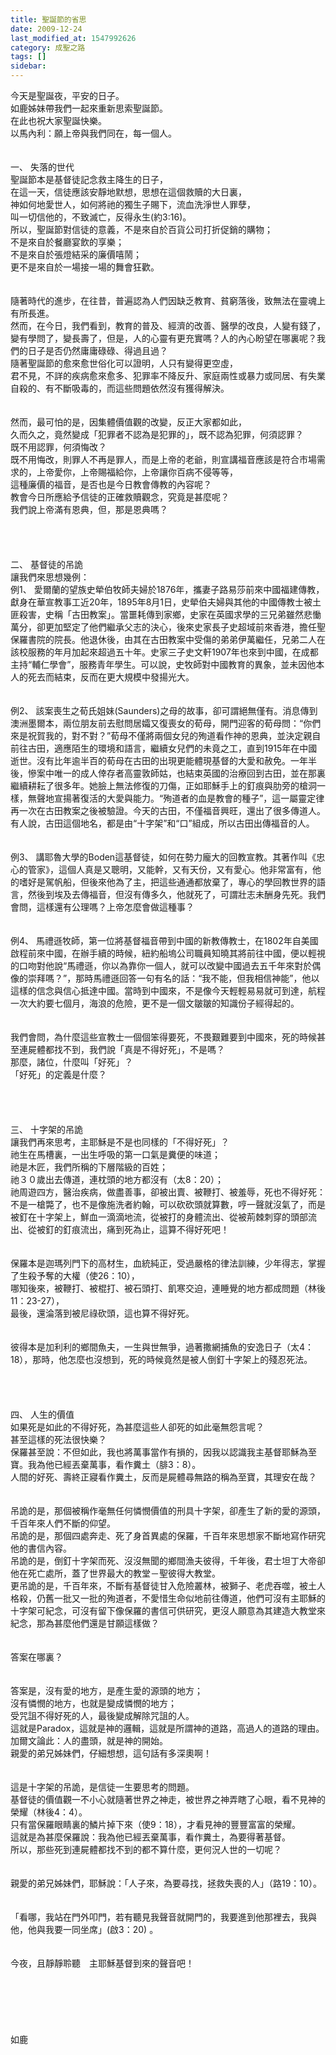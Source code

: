 ```yaml
---
title: 聖誕節的省思
date: 2009-12-24
last_modified_at: 1547992626
category: 成聖之路
tags: []
sidebar: 
---
```


<p>今天是聖誕夜，平安的日子。<br/>如鹿姊妹帶我們一起來重新思索聖誕節。<br/>在此也祝大家聖誕快樂。<br/>以馬內利：願上帝與我們同在，每一個人。<!--more--><br/><br/><br/>一、	失落的世代<br/>聖誕節本是基督徒記念救主降生的日子，<br/>在這一天，信徒應該安靜地默想，思想在這個救贖的大日裏，<br/>神如何地愛世人，如何將祂的獨生子賜下，流血洗淨世人罪孽，<br/>叫一切信他的，不致滅亡，反得永生(約3:16)。<br/>所以，聖誕節對信徒的意義，不是來自於百貨公司打折促銷的購物；<br/>不是來自於餐廳宴飲的享樂；<br/>不是來自於張燈結采的廉價嘻鬧；<br/>更不是來自於一場接一場的舞會狂歡。<br/><br/><br/>隨著時代的進步，在往昔，普遍認為人們因缺乏教育、貧窮落後，致無法在靈魂上有所長進。<br/>然而，在今日，我們看到，教育的普及、經濟的改善、醫學的改良，人變有錢了，變有學問了，變長壽了，但是，人的心靈有更充實嗎？人的內心盼望在哪裏呢？我們的日子是否仍然庸庸碌碌、得過且過？<br/>隨著聖誕節的愈來愈世俗化可以證明，人只有變得更空虛，<br/>君不見，不詳的疾病愈來愈多、犯罪率不降反升、家庭兩性或暴力或同居、有失業自殺的、有不斷吸毒的，而這些問題依然沒有獲得解決。<br/><br/><br/>然而，最可怕的是，因集體價值觀的改變，反正大家都如此，<br/>久而久之，竟然變成「犯罪者不認為是犯罪的」，既不認為犯罪，何須認罪？<br/>既不用認罪，何須悔改？<br/>既不用悔改，則罪人不再是罪人，而是上帝的老爺，則宣講福音應該是符合市場需求的，上帝愛你，上帝賜福給你，上帝讓你百病不侵等等，<br/>這種廉價的福音，是否也是今日教會傳教的內容呢？<br/>教會今日所應給予信徒的正確救贖觀念，究竟是甚麼呢？<br/>我們說上帝滿有恩典，但，那是恩典嗎？<br/><br/><br/><br/><br/>二、	基督徒的吊詭<br/>讓我們來思想幾例：<br/>例1、	愛爾蘭的望族史犖伯牧師夫婦於1876年，攜妻子路易莎前來中國福建傳教，獻身在華宣教事工近20年，1895年8月1日，史犖伯夫婦與其他的中國傳教士被土匪殺害，史稱「古田教案」。當噩耗傳到家鄉，史家在英國求學的三兄弟雖然悲慟萬分，卻更加堅定了他們繼承父志的決心，後來史家長子史超域前來香港，擔任聖保羅書院的院長。他退休後，由其在古田教案中受傷的弟弟伊萬繼任，兄弟二人在該校服務的年月加起來超過五十年。史家三子史文軒1907年也來到中國，在成都主持“輔仁學會”，服務青年學生。可以說，史牧師對中國教育的異象，並未因他本人的死去而結束，反而在更大規模中發揚光大。<br/><br/><br/>例2、	該案喪生之荀氏姐妹(Saunders)之母的故事，卻可謂絕無僅有。消息傳到澳洲墨爾本，兩位朋友前去慰問居孀又復喪女的荀母，開門迎客的荀母問：“你們來是祝賀我的，對不對？”荀母不僅將兩個女兒的殉道看作神的恩典，並決定親自前往古田，適應陌生的環境和語言，繼續女兒們的未竟之工，直到1915年在中國逝世。沒有比年逾半百的荀母在古田的出現更能體現基督的大愛和赦免。一年半後，慘案中唯一的成人倖存者高靈敦師姑，也結束英國的治療回到古田，並在那裏繼續耕耘了很多年。她臉上無法修復的刀傷，正如耶穌手上的釘痕與肋旁的槍洞一樣，無聲地宣揚著復活的大愛與能力。“殉道者的血是教會的種子”，這一屬靈定律再一次在古田教案之後被驗證。今天的古田，不僅福音興旺，還出了很多傳道人。有人說，古田這個地名，都是由“十字架”和“口”組成，所以古田出傳福音的人。<br/><br/><br/>例3、	講耶魯大學的Boden這基督徒，如何在勢力龐大的回教宣教。其著作叫《忠心的管家》，這個人真是又聰明，又能幹，又有天份，又有愛心。他非常富有，他的嗜好是駕帆船，但後來他為了主，把這些通通都放棄了，專心的學回教世界的語言，然後到埃及去傳福音，但沒有傳多久，他就死了，可謂壯志未酬身先死。我們會問，這樣還有公理嗎？上帝怎麼會做這種事？<br/><br/><br/>例4、	馬禮遜牧師，第一位將基督福音帶到中國的新教傳教士，在1802年自美國啟程前來中國，在辦手續的時候，紐約船塢公司職員知曉其將前往中國，便以輕視的口吻對他說“馬禮遜，你以為靠你一個人，就可以改變中國過去五千年來對於偶像的崇拜嗎？”，那時馬禮遜回答一句有名的話：“我不能，但我相信神能”，他以這樣的信念與信心抵達中國。當時到中國來，不是像今天輕輕易易就可到達，航程一次大約要七個月，海浪的危險，更不是一個文皺皺的知識份子經得起的。<br/><br/><br/>我們會問，為什麼這些宣教士一個個笨得要死，不畏艱難要到中國來，死的時候甚至連屍體都找不到，我們說「真是不得好死」，不是嗎？<br/>那麼，諸位，什麼叫「好死」？<br/>「好死」的定義是什麼？<br/><br/><br/><br/><br/>三、	十字架的吊詭<br/>讓我們再來思考，主耶穌是不是也同樣的「不得好死」？<br/>祂生在馬槽裏，一出生呼吸的第一口氣是糞便的味道；<br/>祂是木匠，我們所稱的下層階級的百姓；<br/>祂３０歲出去傳道，連枕頭的地方都沒有（太8：20）；<br/>祂周遊四方，醫治疾病，做盡善事，卻被出賣、被鞭打、被羞辱，死也不得好死：不是一槍斃了，也不是像施洗者約翰，可以砍砍頭就算數，哼一聲就沒氣了，而是被釘在十字架上，鮮血一滴滴地流，從被打的身體流出、從被荊棘刺穿的頭部流出、從被釘的釘痕流出，痛到死為止，這算不得好死吧！<br/><br/><br/>保羅本是迦瑪列門下的高材生，血統純正，受過嚴格的律法訓練，少年得志，掌握了生殺予奪的大權（使26：10），<br/>哪知後來，被鞭打、被棍打、被石頭打、飢寒交迫，連睡覺的地方都成問題（林後11：23-27），<br/>最後，還淪落到被尼祿砍頭，這也算不得好死。<br/><br/><br/>彼得本是加利利的鄉間魚夫，一生與世無爭，過著撒網捕魚的安逸日子（太4：18），那時，他怎麼也沒想到，死的時候竟然是被人倒釘十字架上的殘忍死法。<br/><br/><br/><br/><br/>四、	人生的價值<br/>如果死是如此的不得好死，為甚麼這些人卻死的如此毫無怨言呢？<br/>甚至這樣的死法很快樂？<br/>保羅甚至說：不但如此，我也將萬事當作有損的，因我以認識我主基督耶穌為至寶。我為他已經丟棄萬事，看作糞土（腓3：8）。<br/>人間的好死、壽終正寢看作糞土，反而是屍體尋無路的稱為至寶，其理安在哉？<br/><br/><br/>吊詭的是，那個被稱作毫無任何憐憫價值的刑具十字架，卻產生了新的愛的源頭，千百年來人們不斷的仰望。<br/>吊詭的是，那個四處奔走、死了身首異處的保羅，千百年來思想家不斷地寫作研究他的書信內容。<br/>吊詭的是，倒釘十字架而死、沒沒無聞的鄉間漁夫彼得，千年後，君士坦丁大帝卻他在死亡處所，蓋了世界最大的教堂－聖彼得大教堂。<br/>更吊詭的是，千百年來，不斷有基督徒甘入危險叢林，被獅子、老虎吞噬，被土人格殺，仍舊一批又一批的殉道者，不愛惜生命似地前往傳道，他們可沒有主耶穌的十字架可紀念，可沒有留下像保羅的書信可供研究，更沒人願意為其建造大教堂來紀念，那為甚麼他們還是甘願這樣做？<br/><br/><br/>答案在哪裏？<br/><br/><br/>答案是，沒有愛的地方，是產生愛的源頭的地方；<br/>沒有憐憫的地方，也就是變成憐憫的地方；<br/>受咒詛不得好死的人，最後變成解除咒詛的人。<br/>這就是Paradox，這就是神的邏輯，這就是所謂神的道路，高過人的道路的理由。<br/>加爾文論此：人的盡頭，就是神的開始。<br/>親愛的弟兄姊妹們，仔細想想，這句話有多深奧啊！<br/><br/><br/>這是十字架的吊詭，是信徒一生要思考的問題。<br/>基督徒的價值觀一不小心就隨著世界之神走，被世界之神弄瞎了心眼，看不見神的榮耀（林後4：4）。<br/>只有當保羅眼睛裏的鱗片掉下來（使9：18），才看見神的豐豐富富的榮耀。<br/>這就是為甚麼保羅說：我為他已經丟棄萬事，看作糞土，為要得著基督。<br/>所以，那些死到連屍體都找不到的都不算什麼，更何況人世的一切呢？<br/><br/><br/>親愛的弟兄姊妹們，耶穌說：「人子來，為要尋找，拯救失喪的人」（路19：10）。<br/><br/><br/>「看哪，我站在門外叩門，若有聽見我聲音就開門的，我要進到他那裡去，我與他，他與我要一同坐席」(啟3：20) 。<br/><br/><br/>今夜，且靜靜聆聽　主耶穌基督到來的聲音吧！<br/><br/><br/><br/><br/><br/><br/>如鹿<br/></p>